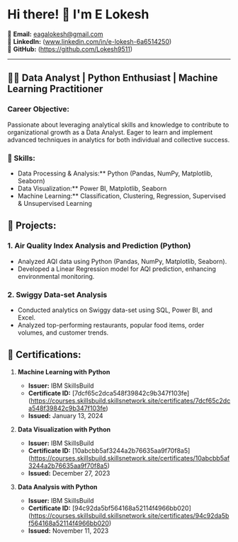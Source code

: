 # Hi there! 👋 I'm E Lokesh

📧 **Email:** eagalokesh@gmail.com  
🔗 **LinkedIn:** (www.linkedin.com/in/e-lokesh-6a6514250)  
📂 **GitHub:** (https://github.com/Lokesh9511)

---

## 👨‍💻 Data Analyst | Python Enthusiast | Machine Learning Practitioner

### Career Objective:
Passionate about leveraging analytical skills and knowledge to contribute to organizational growth as a Data Analyst. Eager to learn and implement advanced techniques in analytics for both individual and collective success.

### 🚀 Skills:
- Data Processing & Analysis:** Python (Pandas, NumPy, Matplotlib, Seaborn)
- Data Visualization:** Power BI, Matplotlib, Seaborn
- Machine Learning:** Classification, Clustering, Regression, Supervised & Unsupervised Learning


## 🚀 Projects:
### 1. Air Quality Index Analysis and Prediction (Python)
- Analyzed AQI data using Python (Pandas, NumPy, Matplotlib, Seaborn).
- Developed a Linear Regression model for AQI prediction, enhancing environmental monitoring.

### 2. Swiggy Data-set Analysis
- Conducted analytics on Swiggy data-set using SQL, Power BI, and Excel.
- Analyzed top-performing restaurants, popular food items, order volumes, and customer trends.

## 📜 Certifications:

1. **Machine Learning with Python**
   - **Issuer:** IBM SkillsBuild
   - **Certificate ID:** [7dcf65c2dca548f39842c9b347f103fe] (https://courses.skillsbuild.skillsnetwork.site/certificates/7dcf65c2dca548f39842c9b347f103fe)
   - **Issued:** January 13, 2024

2. **Data Visualization with Python**
   - **Issuer:** IBM SkillsBuild
   - **Certificate ID:** [10abcbb5af3244a2b76635aa9f70f8a5] (https://courses.skillsbuild.skillsnetwork.site/certificates/10abcbb5af3244a2b76635aa9f70f8a5)
   - **Issued:** December 27, 2023

3. **Data Analysis with Python**
   - **Issuer:** IBM SkillsBuild
   - **Certificate ID:** [94c92da5bf564168a52114f4966bb020] (https://courses.skillsbuild.skillsnetwork.site/certificates/94c92da5bf564168a52114f4966bb020)
   - **Issued:** November 11, 2023


<!---
Lokesh9511/Lokesh9511 is a ✨ special ✨ repository because its `README.md` (this file) appears on your GitHub profile.
You can click the Preview link to take a look at your changes.
--->

